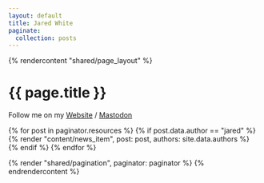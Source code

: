 ```yaml
---
layout: default
title: Jared White
paginate:
  collection: posts
---
```


{% rendercontent "shared/page_layout" %}
  <h1 class="mt-3 mb-10 title is-1 has-text-centered has-text-brown">{{ page.title }}</h1>

  <p class="content has-text-centered">Follow me on my <a href="https://jaredwhite.com">Website</a> / <a href="https://indieweb.social/@jaredwhite">Mastodon</a></p>

  {% for post in paginator.resources %}
    {% if post.data.author == "jared" %}
    {% render "content/news_item", post: post, authors: site.data.authors %}
    {% endif %}
  {% endfor %}

  {% render "shared/pagination", paginator: paginator %}
{% endrendercontent %}